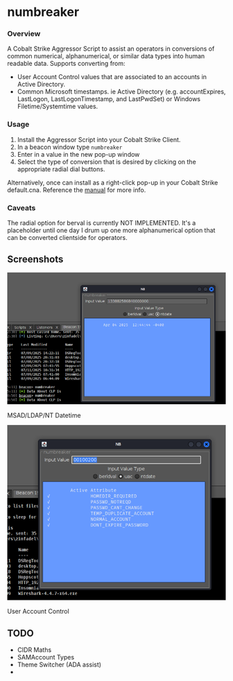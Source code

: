 # numbreaker

### Overview
A Cobalt Strike Aggressor Script to assist an operators in conversions of common numerical, alphanumerical, or similar data types into human readable data.
Supports converting from:  

   - User Account Control values that are associated to an accounts in Active Directory.  
   - Common Microsoft timestamps. ie Active Directory (e.g. accountExpires, LastLogon, LastLogonTimestamp, and LastPwdSet) or Windows Filetime/Systemtime values.  
    
### Usage

1) Install the Aggressor Script into your Cobalt Strike Client.
2) In a beacon window type `numbreaker`
3) Enter in a value in the new pop-up window
4) Select the type of conversion that is desired by clicking on the appropriate radial dial buttons.

Alternatively, once can install as a right-click pop-up in your Cobalt Strike default.cna. Reference the [manual](https://hstechdocs.helpsystems.com/manuals/cobaltstrike/current/userguide/content/topics_aggressor-scripts/as_cobalt-strike.htm) for more info.

### Caveats

The radial option for berval is currently NOT IMPLEMENTED. It's a placeholder until one day I drum up one more alphanumerical option that can be converted clientside for operators.

## Screenshots

![NTDATE EX](screenshots/sshot-ntdate.png)

MSAD/LDAP/NT Datetime

![UAC EX](screenshots/sshot-uac.png)

User Account Control

## TODO
- CIDR Maths
- SAMAccount Types
- Theme Switcher (ADA assist)
- 
